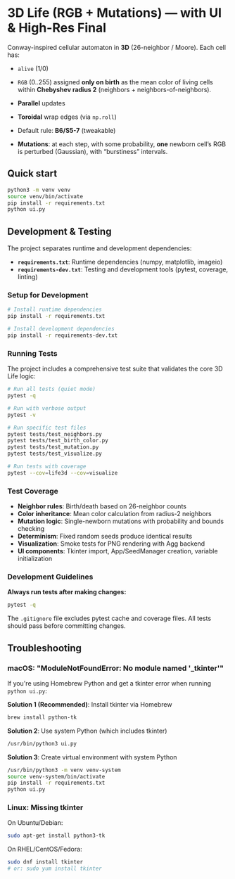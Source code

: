 # 3D Life (RGB + Mutations) — with UI & High-Res Final

Conway-inspired cellular automaton in **3D** (26-neighbor / Moore). Each cell has:
- `alive` (1/0)
- `RGB` (0..255) assigned **only on birth** as the mean color of living cells within **Chebyshev radius 2** (neighbors + neighbors-of-neighbors).

- **Parallel** updates
- **Toroidal** wrap edges (via `np.roll`)
- Default rule: **B6/S5-7** (tweakable)
- **Mutations**: at each step, with some probability, **one** newborn cell’s RGB is perturbed (Gaussian), with “burstiness” intervals.

## Quick start

```bash
python3 -m venv venv
source venv/bin/activate
pip install -r requirements.txt
python ui.py
```

## Development & Testing

The project separates runtime and development dependencies:

- **`requirements.txt`**: Runtime dependencies (numpy, matplotlib, imageio)
- **`requirements-dev.txt`**: Testing and development tools (pytest, coverage, linting)

### Setup for Development

```bash
# Install runtime dependencies
pip install -r requirements.txt

# Install development dependencies
pip install -r requirements-dev.txt
```

### Running Tests

The project includes a comprehensive test suite that validates the core 3D Life logic:

```bash
# Run all tests (quiet mode)
pytest -q

# Run with verbose output
pytest -v

# Run specific test files
pytest tests/test_neighbors.py
pytest tests/test_birth_color.py
pytest tests/test_mutation.py
pytest tests/test_visualize.py

# Run tests with coverage
pytest --cov=life3d --cov=visualize
```

### Test Coverage

- **Neighbor rules**: Birth/death based on 26-neighbor counts
- **Color inheritance**: Mean color calculation from radius-2 neighbors  
- **Mutation logic**: Single-newborn mutations with probability and bounds checking
- **Determinism**: Fixed random seeds produce identical results
- **Visualization**: Smoke tests for PNG rendering with Agg backend
- **UI components**: Tkinter import, App/SeedManager creation, variable initialization

### Development Guidelines

**Always run tests after making changes:**
```bash
pytest -q
```

The `.gitignore` file excludes pytest cache and coverage files. All tests should pass before committing changes.

## Troubleshooting

### macOS: "ModuleNotFoundError: No module named '_tkinter'"

If you're using Homebrew Python and get a tkinter error when running `python ui.py`:

**Solution 1 (Recommended)**: Install tkinter via Homebrew
```bash
brew install python-tk
```

**Solution 2**: Use system Python (which includes tkinter)
```bash
/usr/bin/python3 ui.py
```

**Solution 3**: Create virtual environment with system Python
```bash
/usr/bin/python3 -m venv venv-system
source venv-system/bin/activate
pip install -r requirements.txt
python ui.py
```

### Linux: Missing tkinter

On Ubuntu/Debian:
```bash
sudo apt-get install python3-tk
```

On RHEL/CentOS/Fedora:
```bash
sudo dnf install tkinter
# or: sudo yum install tkinter
```
